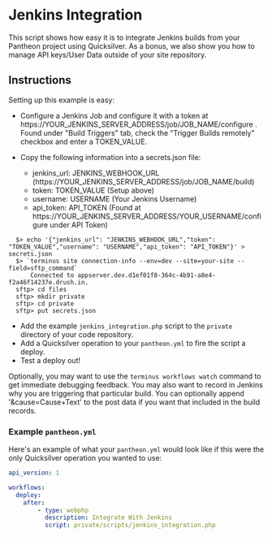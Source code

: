 # Jenkins Integration #

This script shows how easy it is to integrate Jenkins builds from your Pantheon project using Quicksilver. As a bonus, we also show you how to manage API keys/User Data outside of your site repository.

## Instructions ##

Setting up this example is easy:

- Configure a Jenkins Job and configure it with a token at https://YOUR_JENKINS_SERVER_ADDRESS/job/JOB_NAME/configure . Found under "Build Triggers" tab, check the "Trigger Builds remotely" checkbox and enter a TOKEN_VALUE.

- Copy the following information into a secrets.json file:
	- jenkins_url: JENKINS_WEBHOOK_URL (https://YOUR_JENKINS_SERVER_ADDRESS/job/JOB_NAME/build)
	- token: TOKEN_VALUE (Setup above)
	- username: USERNAME (Your Jenkins Username)
	- api_token: API_TOKEN (Found at https://YOUR_JENKINS_SERVER_ADDRESS/YOUR_USERNAME/configure under API Token)

```shell
  $> echo '{"jenkins_url": "JENKINS_WEBHOOK_URL","token": "TOKEN_VALUE","username": "USERNAME","api_token": "API_TOKEN"}' > secrets.json
  $> `terminus site connection-info --env=dev --site=your-site --field=sftp_command`
      Connected to appserver.dev.d1ef01f8-364c-4b91-a8e4-f2a46f14237e.drush.in.
  sftp> cd files
  sftp> mkdir private
  sftp> cd private
  sftp> put secrets.json

```

- Add the example `jenkins_integration.php` script to the `private` directory of your code repository.
- Add a Quicksilver operation to your `pantheon.yml` to fire the script a deploy.
- Test a deploy out!

Optionally, you may want to use the `terminus workflows watch` command to get immediate debugging feedback. You may also want to record in Jenkins why you are triggering that particular build. You can optionally append '&cause=Cause+Text' to the post data if you want that included in the build records. 

### Example `pantheon.yml` ###

Here's an example of what your `pantheon.yml` would look like if this were the only Quicksilver operation you wanted to use:

```yaml
api_version: 1

workflows:
  deploy:
    after:
        - type: webphp
          description: Integrate With Jenkins
          script: private/scripts/jenkins_integration.php
```
